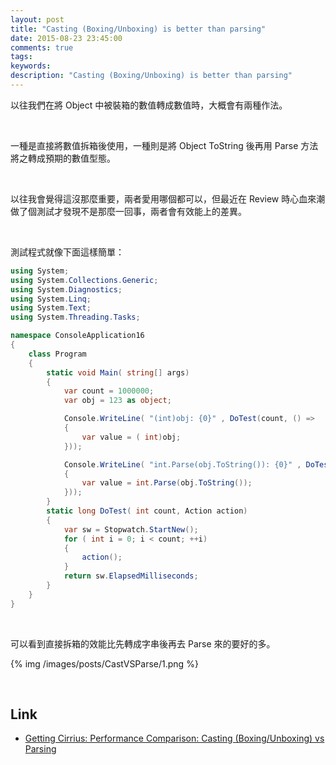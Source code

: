 ```yaml
---
layout: post
title: "Casting (Boxing/Unboxing) is better than parsing"
date: 2015-08-23 23:45:00
comments: true
tags: 
keywords: 
description: "Casting (Boxing/Unboxing) is better than parsing"
---
```


以往我們在將 Object 中被裝箱的數值轉成數值時，大概會有兩種作法。  

<!-- More -->

<br/>

 
一種是直接將數值拆箱後使用，一種則是將 Object ToString 後再用 Parse 方法將之轉成預期的數值型態。

<br/>


以往我會覺得這沒那麼重要，兩者愛用哪個都可以，但最近在 Review 時心血來潮做了個測試才發現不是那麼一回事，兩者會有效能上的差異。  

<br/>


測試程式就像下面這樣簡單：    

```c#
using System;
using System.Collections.Generic;
using System.Diagnostics;
using System.Linq;
using System.Text;
using System.Threading.Tasks;

namespace ConsoleApplication16
{
    class Program
    {
        static void Main( string[] args)
        {
            var count = 1000000;
            var obj = 123 as object;

            Console.WriteLine( "(int)obj: {0}" , DoTest(count, () =>
            {
                var value = ( int)obj;
            }));

            Console.WriteLine( "int.Parse(obj.ToString()): {0}" , DoTest(count, () =>
            {
                var value = int.Parse(obj.ToString());
            }));
        }
        static long DoTest( int count, Action action)
        {
            var sw = Stopwatch.StartNew();
            for ( int i = 0; i < count; ++i)
            {
                action();
            }
            return sw.ElapsedMilliseconds;
        }
    }
}
```

<br/>


可以看到直接拆箱的效能比先轉成字串後再去 Parse 來的要好的多。  

{% img /images/posts/CastVSParse/1.png %}

<br/>

Link
----
* [Getting Cirrius: Performance Comparison: Casting (Boxing/Unboxing) vs Parsing](http://www.gettingcirrius.com/2010/11/performance-comparison-casting.html)
